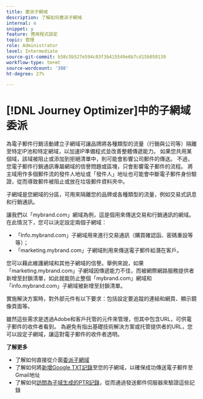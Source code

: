 ```yaml
---
title: 委派子網域
description: 了解如何委派子網域
internal: n
snippet: y
feature: 應用程式設定
topic: 管理
role: Administrator
level: Intermediate
source-git-commit: b58c5b527e594c03f3b415549e6b7cd15b050139
workflow-type: tm+mt
source-wordcount: '388'
ht-degree: 27%

---
```



# [!DNL Journey Optimizer]中的子網域委派

為電子郵件行銷活動建立子網域可讓品牌將各種類型的流量（行銷與公司等）隔離至特定IP池和特定網域，以加速IP準備程式並改善整體傳遞能力。 如果您共用某個域，該域被阻止或添加到拒絕清單中，則可能會影響公司郵件的傳送。 不過，您電子郵件行銷通訊專屬網域的信譽問題或區塊，只會影響電子郵件的流程。 將主域用作多個郵件流的發件人地址或「發件人」地址也可能會中斷電子郵件身份驗證，從而導致郵件被阻止或放在垃圾郵件資料夾中。

子網域是您網域的分區，可用來隔離您的品牌或各種類型的流量，例如交易式訊息和行銷通訊。

讓我們以「mybrand.com」網域為例，這是個用來傳送交易和行銷通訊的網域。在此情況下，您可以決定設定兩個子網域：

* 「Info.mybrand.com」子網域用來進行交易通訊（購買確認函、密碼重設等等）；
* 「marketing.mybrand.com」子網域則用來傳送電子郵件給潛在客戶。

您可以藉此維護網域和其他子網域的信譽。舉例來說，如果「marketing.mybrand.com」子網域因傳遞能力不佳，而被網際網路服務提供者新增至封鎖清單，如此就能防止整個「mybrand.com」網域和「info.mybrand.com」子網域被新增至封鎖清單。

實施解決方案時，對外部元件有以下要求：包括設定要追蹤的連結和網頁、顯示鏡像頁面等。

雖然這些需求是透過Adobe和客戶托管的元件來管理，但其中包含URL，可供電子郵件的收件者看到。 為避免有指出基礎技術解決方案或托管提供者的URL，您可以設定子網域，讓這對電子郵件的收件者透明。

**了解更多**

* 了解如何直接從介面[委派子網域](delegate-subdomain.md)
* 了解如何將[新增Google TXT記錄](google-txt.md)至您的子網域，以確保成功傳送電子郵件至Gmail地址
* 了解如何[訪問為子域生成的PTR記錄](ptr-records.md)，從而通過發送郵件伺服器來驗證這些記錄

